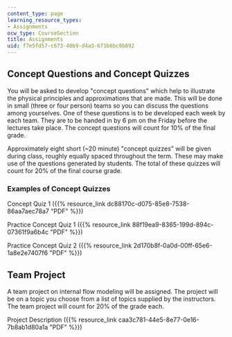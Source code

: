 ```yaml
---
content_type: page
learning_resource_types:
- Assignments
ocw_type: CourseSection
title: Assignments
uid: f7e5fd57-c673-40b9-d4a3-671b6bc9b892
---
```


Concept Questions and Concept Quizzes
-------------------------------------

You will be asked to develop "concept questions" which help to illustrate the physical principles and approximations that are made. This will be done in small (three or four person) teams so you can discuss the questions among yourselves. One of these questions is to be developed each week by each team. They are to be handed in by 6 pm on the Friday before the lectures take place. The concept questions will count for 10% of the final grade.

Approximately eight short (~20 minute) "concept quizzes" will be given during class, roughly equally spaced throughout the term. These may make use of the questions generated by students. The total of these quizzes will count for 20% of the final course grade.

### Examples of Concept Quizzes

Concept Quiz 1 ({{% resource_link dc88170c-d075-85e8-7538-86aa7aec78a7 "PDF" %}})

Practice Concept Quiz 1 ({{% resource_link 88f19ea9-8365-199d-894c-07361f9a6b4c "PDF" %}})

Practice Concept Quiz 2 ({{% resource_link 2d170b8f-0a0d-00ff-65e6-1a8e2e7407f6 "PDF" %}})

Team Project
------------

A team project on internal flow modeling will be assigned. The project will be on a topic you choose from a list of topics supplied by the instructors. The team project will count for 20% of the grade each.

Project Description ({{% resource_link caa3c781-44e5-8e77-0e16-7b8ab1d80a1a "PDF" %}})